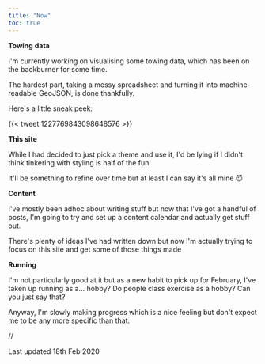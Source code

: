 ```yaml
---
title: "Now"
toc: true
---
```


**Towing data**

I'm currently working on visualising some towing data, which has been on the backburner for some time.

The hardest part, taking a messy spreadsheet and turning it into machine-readable GeoJSON, is done thankfully.

Here's a little sneak peek:

{{< tweet 1227769843098648576 >}}

**This site**

While I had decided to just pick a theme and use it, I'd be lying if I didn't think tinkering with styling is half of the fun.

It'll be something to refine over time but at least I can say it's all mine 😈

**Content**

I've mostly been adhoc about writing stuff but now that I've got a handful of posts, I'm going to try and set up a content calendar and actually get stuff out.

There's plenty of ideas I've had written down but now I'm actually trying to focus on this site and get some of those things made

**Running**

I'm not particularly good at it but as a new habit to pick up for February, I've taken up running as a... hobby? Do people class exercise as a hobby? Can you just say that?

Anyway, I'm slowly making progress which is a nice feeling but don't expect me to be any more specific than that.

//

Last updated 18th Feb 2020